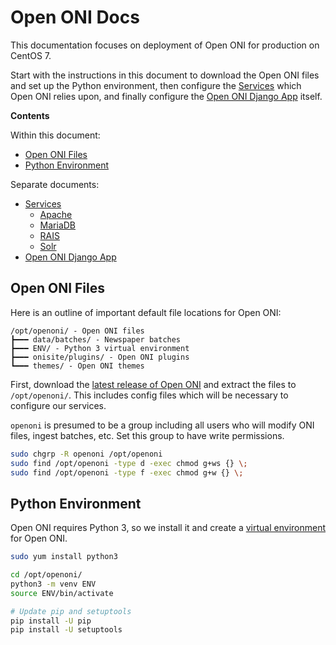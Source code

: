 # Open ONI Docs

This documentation focuses on deployment of Open ONI for production on CentOS 7.

Start with the instructions in this document to download the Open ONI files and
set up the Python environment, then configure the [Services](/docs/install/centos/services/)
which Open ONI relies upon, and finally configure the [Open ONI Django
App](/docs/install/centos/openoni.md) itself.

**Contents**

Within this document:
- [Open ONI Files](#open-oni-files)
- [Python Environment](#python-environment)

Separate documents:
- [Services](/docs/install/centos/services/)
    - [Apache](/docs/install/centos/services/apache.md)
    - [MariaDB](/docs/install/centos/services/mariadb.md)
    - [RAIS](/docs/install/centos/services/rais.md)
    - [Solr](/docs/install/centos/services/solr.md)
- [Open ONI Django App](/docs/install/centos/openoni.md)

## Open ONI Files
Here is an outline of important default file locations for Open ONI:

```
/opt/openoni/ - Open ONI files
┣━━━ data/batches/ - Newspaper batches
┣━━━ ENV/ - Python 3 virtual environment
┣━━━ onisite/plugins/ - Open ONI plugins
┗━━━ themes/ - Open ONI themes
```

First, download the [latest release of Open
ONI](https://github.com/open-oni/open-oni/releases) and extract the files to
`/opt/openoni/`. This includes config files which will be necessary to configure
our services.

`openoni` is presumed to be a group including all users who will modify ONI
files, ingest batches, etc. Set this group to have write permissions.

```bash
sudo chgrp -R openoni /opt/openoni
sudo find /opt/openoni -type d -exec chmod g+ws {} \;
sudo find /opt/openoni -type f -exec chmod g+w {} \;
```

## Python Environment
Open ONI requires Python 3, so we install it and create a [virtual
environment](https://docs.python.org/3.6/library/venv.html) for Open ONI.

```bash
sudo yum install python3

cd /opt/openoni/
python3 -m venv ENV
source ENV/bin/activate

# Update pip and setuptools
pip install -U pip
pip install -U setuptools
```
